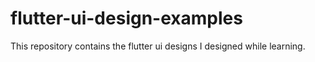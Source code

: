 # flutter-ui-design-examples
This repository contains the flutter ui designs I designed while learning.

